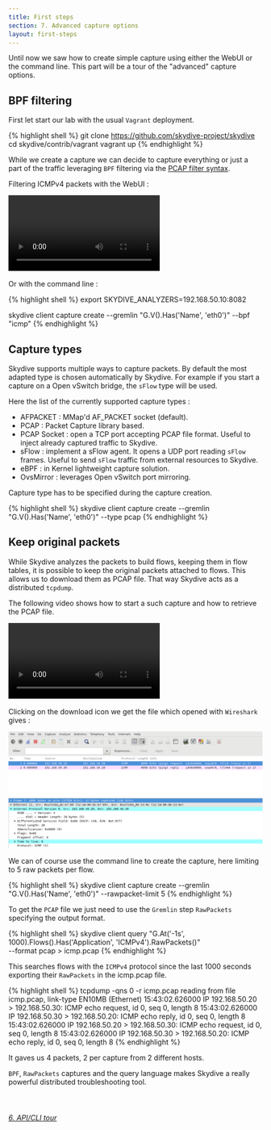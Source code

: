 ```yaml
---
title: First steps
section: 7. Advanced capture options
layout: first-steps
---
```


<p>Until now we saw how to create simple capture using either the WebUI or the
command line. This part will be a tour of the "advanced" capture options.</p>

<h2>BPF filtering</h2>

First let start our lab with the usual `Vagrant` deployment.

{% highlight shell %}
git clone https://github.com/skydive-project/skydive
cd skydive/contrib/vagrant
vagrant up
{% endhighlight %}

While we create a capture we can decide to capture everything or just a part of
the traffic leveraging `BPF` filtering via the
<a href="https://www.tcpdump.org/manpages/pcap-filter.7.html">PCAP filter syntax</a>.

Filtering ICMPv4 packets with the WebUI :

<p>
  <video poster="" preload="" controls="" loop="" controlslist="nodownload" src="/assets/videos/first-steps/advanced-captures-1.webm"></video>
</p>

Or with the command line :

{% highlight shell %}
export SKYDIVE_ANALYZERS=192.168.50.10:8082

skydive client capture create --gremlin "G.V().Has('Name', 'eth0')" --bpf "icmp"
{% endhighlight %}

<h2>Capture types</h2>

Skydive supports multiple ways to capture packets. By default the most adapted type
is chosen automatically by Skydive. For example if you start a capture on a Open vSwitch
bridge, the `sFlow` type will be used.

Here the list of the currently supported capture types :

* AFPACKET : MMap'd AF_PACKET socket (default).
* PCAP : Packet Capture library based.
* PCAP Socket : open a TCP port accepting PCAP file format.
  Useful to inject already captured traffic to Skydive.
* sFlow : implement a sFlow agent. It opens a UDP port reading `sFlow` frames.
  Useful to send `sFlow` traffic from external resources to Skydive.
* eBPF : in Kernel lightweight capture solution.
* OvsMirror : leverages Open vSwitch port mirroring.

Capture type has to be specified during the capture creation.

{% highlight shell %}
skydive client capture create --gremlin "G.V().Has('Name', 'eth0')" --type pcap
{% endhighlight %}

<h2>Keep original packets</h2>

While Skydive analyzes the packets to build flows, keeping them in flow tables,
it is possible to keep the original packets attached to flows. This allows us to
download them as PCAP file. That way Skydive acts as a distributed `tcpdump`.

The following video shows how to start a such capture and how to retrieve the
PCAP file.

<p>
  <video poster="" preload="" controls="" loop="" controlslist="nodownload" src="/assets/videos/first-steps/advanced-captures-2.webm"></video>
</p>

Clicking on the download icon we get the file which opened with `Wireshark` gives :

<p>
  <a href="/assets/images/first-steps/advanced-captures-1.png" data-lightbox="WebUI-1" data-title="Skydive WebUI">
    <img src="/assets/images/first-steps/advanced-captures-1.png"/>
  </a>
</p>

We can of course use the command line to create the capture, here limiting to 5 raw packets
per flow.

{% highlight shell %}
skydive client capture create --gremlin "G.V().Has('Name', 'eth0')" --rawpacket-limit 5
{% endhighlight %}

To get the `PCAP` file we just need to use the `Gremlin` step `RawPackets` specifying the
output format.

{% highlight shell %}
skydive client query "G.At('-1s', 1000).Flows().Has('Application', 'ICMPv4').RawPackets()" \
 --format pcap > icmp.pcap
{% endhighlight %}

This searches flows with the `ICMPv4` protocol since the last 1000 seconds
exporting their `RawPackets` in the icmp.pcap file.

{% highlight shell %}
tcpdump -qns 0 -r icmp.pcap
reading from file icmp.pcap, link-type EN10MB (Ethernet)
15:43:02.626000 IP 192.168.50.20 > 192.168.50.30: ICMP echo request, id 0, seq 0, length 8
15:43:02.626000 IP 192.168.50.30 > 192.168.50.20: ICMP echo reply, id 0, seq 0, length 8
15:43:02.626000 IP 192.168.50.20 > 192.168.50.30: ICMP echo request, id 0, seq 0, length 8
15:43:02.626000 IP 192.168.50.30 > 192.168.50.20: ICMP echo reply, id 0, seq 0, length 8
{% endhighlight %}

It gaves us 4 packets, 2 per capture from 2 different hosts.

`BPF`, `RawPackets` captures and the query language makes Skydive a really powerful
distributed troubleshooting tool.

<div style="margin-top: 40px;">
  <p style="float:left">
    <a href="/tutorials/first-steps-6.html"><i class="fa fa-chevron-left" aria-hidden="true"> 6. API/CLI tour</i></a>
  </p>
</div>
